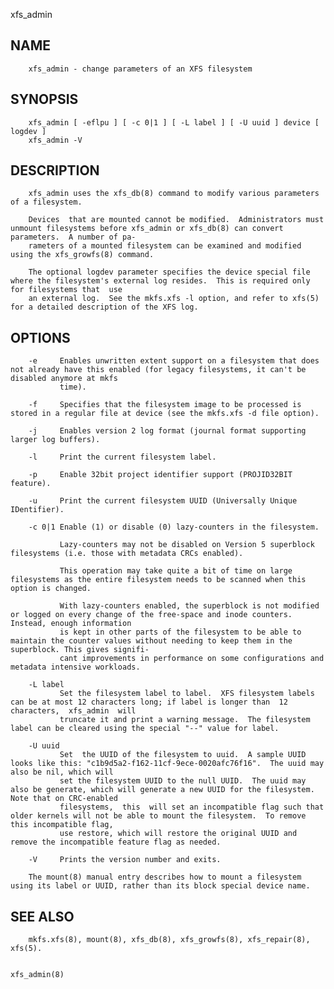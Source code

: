   xfs_admin
 
## NAME
        xfs_admin - change parameters of an XFS filesystem
 
## SYNOPSIS
        xfs_admin [ -eflpu ] [ -c 0|1 ] [ -L label ] [ -U uuid ] device [ logdev ]
        xfs_admin -V
 
## DESCRIPTION
        xfs_admin uses the xfs_db(8) command to modify various parameters of a filesystem.
 
        Devices  that are mounted cannot be modified.  Administrators must unmount filesystems before xfs_admin or xfs_db(8) can convert parameters.  A number of pa‐
        rameters of a mounted filesystem can be examined and modified using the xfs_growfs(8) command.
 
        The optional logdev parameter specifies the device special file where the filesystem's external log resides.  This is required only for filesystems that  use
        an external log.  See the mkfs.xfs -l option, and refer to xfs(5) for a detailed description of the XFS log.
 
## OPTIONS
        -e     Enables unwritten extent support on a filesystem that does not already have this enabled (for legacy filesystems, it can't be disabled anymore at mkfs
               time).
 
        -f     Specifies that the filesystem image to be processed is stored in a regular file at device (see the mkfs.xfs -d file option).
 
        -j     Enables version 2 log format (journal format supporting larger log buffers).
 
        -l     Print the current filesystem label.
 
        -p     Enable 32bit project identifier support (PROJID32BIT feature).
 
        -u     Print the current filesystem UUID (Universally Unique IDentifier).
 
        -c 0|1 Enable (1) or disable (0) lazy-counters in the filesystem.
 
               Lazy-counters may not be disabled on Version 5 superblock filesystems (i.e. those with metadata CRCs enabled).
 
               This operation may take quite a bit of time on large filesystems as the entire filesystem needs to be scanned when this option is changed.
 
               With lazy-counters enabled, the superblock is not modified or logged on every change of the free-space and inode counters. Instead, enough information
               is kept in other parts of the filesystem to be able to maintain the counter values without needing to keep them in the superblock. This gives signifi‐
               cant improvements in performance on some configurations and metadata intensive workloads.
 
        -L label
               Set the filesystem label to label.  XFS filesystem labels can be at most 12 characters long; if label is longer than  12  characters,  xfs_admin  will
               truncate it and print a warning message.  The filesystem label can be cleared using the special "--" value for label.
 
        -U uuid
               Set  the UUID of the filesystem to uuid.  A sample UUID looks like this: "c1b9d5a2-f162-11cf-9ece-0020afc76f16".  The uuid may also be nil, which will
               set the filesystem UUID to the null UUID.  The uuid may also be generate, which will generate a new UUID for the filesystem.  Note that on CRC-enabled
               filesystems,  this  will set an incompatible flag such that older kernels will not be able to mount the filesystem.  To remove this incompatible flag,
               use restore, which will restore the original UUID and remove the incompatible feature flag as needed.
 
        -V     Prints the version number and exits.
 
        The mount(8) manual entry describes how to mount a filesystem using its label or UUID, rather than its block special device name.
 
## SEE ALSO
        mkfs.xfs(8), mount(8), xfs_db(8), xfs_growfs(8), xfs_repair(8), xfs(5).
 
                                                                                                                                                         xfs_admin(8)
